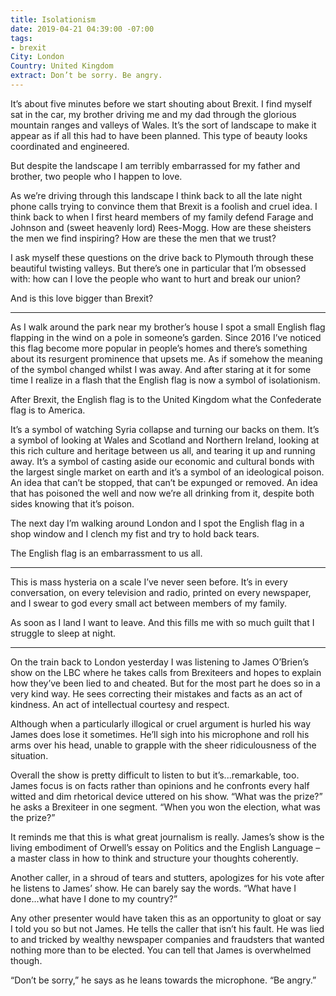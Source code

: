```yaml
---
title: Isolationism
date: 2019-04-21 04:39:00 -07:00
tags:
- brexit
City: London
Country: United Kingdom
extract: Don’t be sorry. Be angry.
---
```


It’s about five minutes before we start shouting about Brexit. I find myself sat in the car, my brother driving me and my dad through the glorious mountain ranges and valleys of Wales. It’s the sort of landscape to make it appear as if all this had to have been planned. This type of beauty looks coordinated and engineered.

But despite the landscape I am terribly embarrassed for my father and brother, two people who I happen to love. 

As we’re driving through this landscape I think back to all the late night phone calls trying to convince them that Brexit is a foolish and cruel idea. I think back to when I first heard members of my family defend Farage and Johnson and (sweet heavenly lord) Rees-Mogg. How are these sheisters the men we find inspiring? How are these the men that we trust?

I ask myself these questions on the drive back to Plymouth through these beautiful twisting valleys. But there’s one in particular that I’m obsessed with: how can I love the people who want to hurt and break our union?

And is this love bigger than Brexit?

***

As I walk around the park near my brother’s house I spot a small English flag flapping in the wind on a pole in someone’s garden. Since 2016 I’ve noticed this flag become more popular in people’s homes and there’s something about its resurgent prominence that upsets me. As if somehow the meaning of the symbol changed whilst I was away. And after staring at it for some time I realize in a flash that the English flag is now a symbol of isolationism.

After Brexit, the English flag is to the United Kingdom what the Confederate flag is to America.

It’s a symbol of watching Syria collapse and turning our backs on them. It’s a symbol of looking at Wales and Scotland and Northern Ireland, looking at this rich culture and heritage between us all, and tearing it up and running away. It’s a symbol of casting aside our economic and cultural bonds with the largest single market on earth and it’s a symbol of an ideological poison. An idea that can’t be stopped, that can’t be expunged or removed. An idea that has poisoned the well and now we’re all drinking from it, despite both sides knowing that it’s poison.

The next day I’m walking around London and I spot the English flag in a shop window and I clench my fist and try to hold back tears. 

The English flag is an embarrassment to us all.

***

This is mass hysteria on a scale I’ve never seen before. It’s in every conversation, on every television and radio, printed on every newspaper, and I swear to god every small act between members of my family. 

As soon as I land I want to leave. And this fills me with so much guilt that I struggle to sleep at night.

***

On the train back to London yesterday I was listening to James O’Brien’s show on the LBC where he takes calls from Brexiteers and hopes to explain how they’ve been lied to and cheated. But for the most part he does so in a very kind way. He sees correcting their mistakes and facts as an act of kindness. An act of intellectual courtesy and respect.

Although when a particularly illogical or cruel argument is hurled his way James does lose it sometimes. He’ll sigh into his microphone and roll his arms over his head, unable to grapple with the sheer ridiculousness of the situation. 

Overall the show is pretty difficult to listen to but it’s...remarkable, too. James focus is on facts rather than opinions and he confronts every half witted and dim rhetorical device uttered on his show. “What was the prize?” he asks a Brexiteer in one segment. “When you won the election, what was the prize?” 

It reminds me that this is what great journalism is really. James’s show is the living embodiment of Orwell’s essay on Politics and the English Language – a master class in how to think and structure your thoughts coherently.

Another caller, in a shroud of tears and stutters, apologizes for his vote after he listens to James’ show. He can barely say the words. “What have I done...what have I done to my country?”

Any other presenter would have taken this as an opportunity to gloat or say I told you so but not James. He tells the caller that isn’t his fault. He was lied to and tricked by wealthy newspaper companies and fraudsters that wanted nothing more than to be elected. You can tell that James is overwhelmed though.

“Don’t be sorry,” he says as he leans towards the microphone. “Be angry.”
